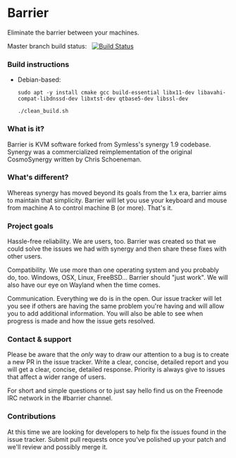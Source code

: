 # Barrier

Eliminate the barrier between your machines.

Master branch build status: &nbsp; [![Build Status](https://travis-ci.org/debauchee/barrier.svg?branch=master)](https://travis-ci.org/debauchee/barrier)

### Build instructions
* Debian-based: 
        <p>``sudo apt -y install cmake gcc build-essential libx11-dev libavahi-compat-libdnssd-dev libxtst-dev qtbase5-dev libssl-dev``
        <p> ``./clean_build.sh``

### What is it?

Barrier is KVM software forked from Symless's synergy 1.9 codebase. Synergy was a commercialized reimplementation of the original CosmoSynergy written by Chris Schoeneman.

### What's different?

Whereas synergy has moved beyond its goals from the 1.x era, barrier aims to maintain that simplicity. Barrier will let you use your keyboard and mouse from machine A to control machine B (or more). That's it.

### Project goals

Hassle-free reliability. We are users, too. Barrier was created so that we could solve the issues we had with synergy and then share these fixes with other users.

Compatibility. We use more than one operating system and you probably do, too. Windows, OSX, Linux, FreeBSD... Barrier should "just work". We will also have our eye on Wayland when the time comes.

Communication. Everything we do is in the open. Our issue tracker will let you see if others are having the same problem you're having and will allow you to add additional information. You will also be able to see when progress is made and how the issue gets resolved.

### Contact & support

Please be aware that the *only* way to draw our attention to a bug is to create a new PR in the issue tracker. Write a clear, concise, detailed report and you will get a clear, concise, detailed response. Priority is always give to issues that affect a wider range of users.

For short and simple questions or to just say hello find us on the Freenode IRC network in the #barrier channel.

### Contributions

At this time we are looking for developers to help fix the issues found in the issue tracker. Submit pull requests once you've polished up your patch and we'll review and possibly merge it.
